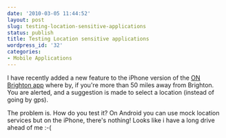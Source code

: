```yaml
---
date: '2010-03-05 11:44:52'
layout: post
slug: testing-location-sensitive-applications
status: publish
title: Testing Location sensitive applications
wordpress_id: '32'
categories:
- Mobile Applications
---
```


I have recently added a new feature to the iPhone version of the [ON Brighton app](http://www.on-uk.com) where by, if you're more than 50 miles away from Brighton. You are alerted, and a suggestion is made to select a location (instead of going by gps).

The problem is. How do you test it? On Android you can use mock location services but on the iPhone, there's nothing!
Looks like i have a long drive ahead of me :-(
